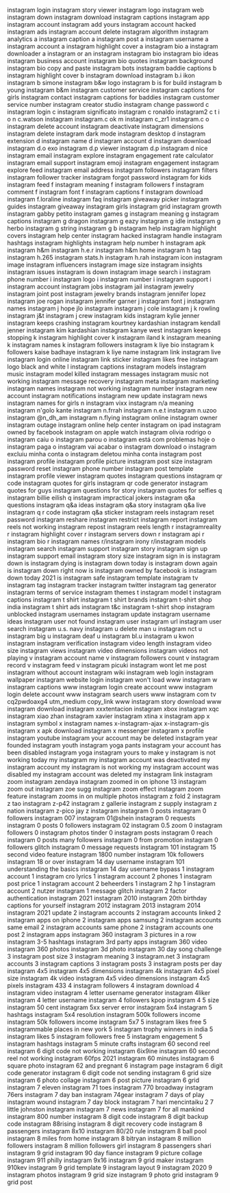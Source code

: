 instagram login
instagram story viewer
instagram logo
instagram web
instagram down
instagram download
instagram captions
instagram app
instagram account
instagram add yours
instagram account hacked
instagram ads
instagram account delete
instagram algorithm
instagram analytics
a instagram caption
a instagram post
a instagram username
a instagram account
a instagram highlight cover
a instagram bio
a instagram downloader
a instagram or an instagram
instagram bio
instagram bio ideas
instagram business account
instagram bio quotes
instagram background
instagram bio copy and paste
instagram bots
instagram baddie captions
b instagram highlight cover
b instagram download
instagram b.i ikon
instagram b simone
instagram b&w logo
instagram b is for build
instagram b young
instagram b&m
instagram customer service
instagram captions for girls
instagram contact
instagram captions for baddies
instagram customer service number
instagram creator studio
instagram change password
c instagram login
c instagram significato
instagram c ronaldo
instagram2 c t i o n
c.watson instagram
instagram.c ok m
instagram c_zr1
instagram.c o
instagram delete account
instagram deactivate
instagram dimensions
instagram delete
instagram dark mode
instagram desktop
d instagram extension
d instagram name
d instagram account
d instagram download
instagram d.o exo
instagram d.p viewer
instagram d.p
instagram d nice
instagram email
instagram explore
instagram engagement rate calculator
instagram email support
instagram emoji
instagram engagement
instagram explore feed
instagram email address
instagram followers
instagram filters
instagram follower tracker
instagram forgot password
instagram for kids
instagram feed
f instagram meaning
f instagram followers
f instagram comment
f instagram font
f instagram captions
f instagram download
instagram f.loraline
instagram faq
instagram giveaway picker
instagram guides
instagram giveaway
instagram girls
instagram grid
instagram growth
instagram gabby petito
instagram games
g instagram meaning
g instagram captions
instagram g dragon
instagram g eazy
instagram g idle
instagram g herbo
instagram g string
instagram g b
instagram help
instagram highlight covers
instagram help center
instagram hacked
instagram handle
instagram hashtags
instagram highlights
instagram help number
h instagram apk
instagram h&m
instagram h.e.r
instagram h&m home
instagram h tag
instagram h.265
instagram stats.h
instagram h.rah
instagram icon
instagram image
instagram influencers
instagram image size
instagram insights
instagram issues
instagram is down
instagram image search
i instagram phone number
i instagram logo
i instagram number
i instagram support
i instagram account
instagram jobs
instagram jail
instagram jewelry
instagram joint post
instagram jewelry brands
instagram jennifer lopez
instagram joe rogan
instagram jennifer garner
j instagram font
j instagram names
instagram j hope
jlo instagram
instagram j cole
instagram j k rowling
instagram j&t
instagram j crew
instagram kids
instagram kylie jenner
instagram keeps crashing
instagram kourtney kardashian
instagram kendall jenner
instagram kim kardashian
instagram kanye west
instagram keeps stopping
k instagram highlight cover
k instagram iland
k instagram meaning
k instagram names
k instagram followers
instagram k liye bio
instagram k followers kaise badhaye
instagram k liye name
instagram link
instagram live
instagram login online
instagram link sticker
instagram likes free
instagram logo black and white
l instagram captions
instagram models
instagram music
instagram model killed
instagram messages
instagram music not working
instagram message recovery
instagram meta
instagram marketing
instagram names
instagram not working
instagram number
instagram new account
instagram notifications
instagram new update
instagram news
instagram names for girls
n instagram vixx
instagram n/a meaning
instagram n'golo kante
instagram n.frrah
instagram n.e.t
instagram n.uzoo
instagram @n_dh_am
instagram n.flying
instagram online
instagram owner
instagram outage
instagram online help center
instagram on ipad
instagram owned by facebook
instagram on apple watch
instagram olivia rodrigo
o instagram caiu
o instagram parou
o instagram está com problemas hoje
o instagram paga
o instagram vai acabar
o instagram download
o instagram excluiu minha conta
o instagram deletou minha conta
instagram post
instagram profile
instagram profile picture
instagram post size
instagram password reset
instagram phone number
instagram post template
instagram profile viewer
instagram quotes
instagram questions
instagram qr code
instagram quotes for girls
instagram qr code generator
instagram quotes for guys
instagram questions for story
instagram quotes for selfies
q instagram billie eilish
q instagram impractical jokers
instagram q&a questions
instagram q&a ideas
instagram q&a story
instagram q&a live
instagram q r code
instagram q&a sticker
instagram reels
instagram reset password
instagram reshare
instagram restrict
instagram report
instagram reels not working
instagram repost
instagram reels length
r instagramreality
r instagram highlight cover
r instagram servers down
r instagram api
r instagram bio
r instagram names
r/instagram irony
r/instagram models
instagram search
instagram support
instagram story
instagram sign up
instagram support email
instagram story size
instagram sign in
is instagram down
is instagram dying
is instagram down today
is instagram down again
is instagram down right now
is instagram owned by facebook
is instagram down today 2021
is instagram safe
instagram template
instagram tv
instagram tag
instagram tracker
instagram twitter
instagram tag generator
instagram terms of service
instagram themes
t instagram model
t instagram captions
instagram t shirt
instagram t shirt brands
instagram t-shirt shop india
instagram t shirt ads
instagram t&c
instagram t-shirt shop
instagram unblocked
instagram usernames
instagram update
instagram username ideas
instagram user not found
instagram user
instagram url
instagram user search
instagram u.s. navy
instagram u delete
man u instagram
nct u instagram
big u instagram
deaf u instagram
bl.u instagram
u kwon instagram
instagram verification
instagram video length
instagram video size
instagram views
instagram video dimensions
instagram videos not playing
v instagram account name
v instagram followers count
v instagram record
v instagram feed
v instagram picuki
instagram wont let me post
instagram without account
instagram wiki
instagram web login
instagram wallpaper
instagram website login
instagram won't load
www instagram
w instagram captions
www instagram login create account
www instagram login delete account
www instagram search users
www instagram com tv cq2pwdoaxg4 utm_medium copy_link
www instagram story download
www instagram download
instagram xxxtentacion
instagram xbox
instagram xqc
instagram xiao zhan
instagram xavier
instagram xtina
x instagram app
x instagram symbol
x instagram names
x-instagram-ajax
x-instagram-gis
instagram x apk download
instagram x messenger
instagram x profile
instagram youtube
instagram your account may be deleted
instagram year founded
instagram youth
instagram yoga pants
instagram your account has been disabled
instagram yoga
instagram yours to make
y instagram is not working today
my instagram
my instagram account was deactivated
my instagram account
my instagram is not working
my instagram account was disabled
my instagram account was deleted
my instagram link
instagram zoom
instagram zendaya
instagram zoomed in on iphone 13
instagram zoom out
instagram zoe sugg
instagram zoom effect
instagram zoom feature
instagram zooms in on multiple photos
instagram z fold 2
instagram z tao
instagram z-p42
instagram z gallerie
instagram z supply
instagram z nation
instagram z-pico
jay z instagram
instagram 0 posts
instagram 0 followers
instagram 007
instagram 01@shein
instagram 0 requests
instagram 0 posts 0 followers
instagram 02
instagram 0.5 zoom
0 instagram followers
0 instagram photos tinder
0 instagram posts
instagram 0 reach
instagram 0 posts many followers
instagram 0 from promotion
instagram 0 followers glitch
instagram 0 message requests
instagram 101
instagram 15 second video feature
instagram 1800 number
instagram 10k followers
instagram 18 or over
instagram 14 day username
instagram 101 understanding the basics
instagram 14 day username bypass
1 instagram account
1 instagram cro lyrics
1 instagram account 2 phones
1 instagram post price
1 instagram account 2 beheerders
1 instagram 2 hp
1 instagram account 2 nutzer
instagram 1 message glitch
instagram 2 factor authentication
instagram 2021
instagram 2010
instagram 20th birthday captions for yourself
instagram 2012
instagram 2013
instagram 2014
instagram 2021 update
2 instagram accounts
2 instagram accounts linked
2 instagram apps on iphone
2 instagram apps samsung
2 instagram accounts same email
2 instagram accounts same phone
2 instagram accounts one post
2 instagram apps
instagram 360
instagram 3 pictures in a row
instagram 3-5 hashtags
instagram 3rd party apps
instagram 360 video
instagram 360 photos
instagram 3d photo
instagram 30 day song challenge
3 instagram post size
3 instagram meaning
3 instagram.net
3 instagram accounts
3 instagram captions
3 instagram posts
3 instagram posts per day
instagram 4x5
instagram 4x5 dimensions
instagram 4k
instagram 4x5 pixel size
instagram 4k video
instagram 4x5 video dimensions
instagram 4x5 pixels
instagram 433
4 instagram followers
4 instagram download
4 instagram video
instagram 4 letter username generator
instagram 4liker
instagram 4 letter username
instagram 4 followers kpop
instagram 4 5 size
instagram 50 cent
instagram 5xx server error
instagram 5x4
instagram 5 hashtags
instagram 5x4 resolution
instagram 500k followers income
instagram 50k followers income
instagram 5x7
5 instagram likes free
5 instagrammable places in new york
5 instagram trophy winners in india
5 instagram likes
5 instagram followers free
5 instagram engagement
5 instagram hashtags
instagram 5 minute crafts
instagram 60 second reel
instagram 6 digit code not working
instagram 6ix9ine
instagram 60 second reel not working
instagram 60fps 2021
instagram 60 minutes
instagram 6 square photo
instagram 62 and pregnant
6 instagram page
instagram 6 digit code generator
instagram 6 digit code not sending
instagram 6 grid size
instagram 6 photo collage
instagram 6 post picture
instagram 6 grid
instagram 7 eleven
instagram 71 toes
instagram 770 broadway
instagram 76ers
instagram 7 day ban
instagram 74gear
instagram 7 days of play
instagram wound
instagram 7 day block
instagram 7 hari mencintaiku 2
7 little johnston instagram
instagram 7 news
instagram 7 for all mankind
instagram 800 number
instagram 8 digit code
instagram 8 digit backup code
instagram 88rising
instagram 8 digit recovery code
instagram 8 passengers
instagram 8x10
instagram 80/20 rule
instagram 8 ball pool
instagram 8 miles from home
instagram 8 bitryan
instagram 8 million followers
instagram 8 million followers girl
instagram 8 passengers shari
instagram 9 grid
instagram 90 day fiance
instagram 9 picture collage
instagram 911 philly
instagram 9x16
instagram 9 grid maker
instagram 910kev
instagram 9 grid template
9 instagram layout
9 instagram 2020
9 instagram photos
instagram 9 grid size
instagram 9 photo grid
instagram 9 grid post
